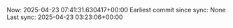 Now: 2025-04-23 07:41:31.630417+00:00 Earliest commit since sync: None Last sync: 2025-04-23 03:23:06+00:00

